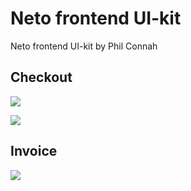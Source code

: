 # Neto frontend UI-kit

Neto frontend UI-kit by Phil Connah

## Checkout

![](https://github.com/philcon93/netofrontend-uikit/blob/master/checkout/d/default.png)

![](https://github.com/philcon93/netofrontend-uikit/blob/master/checkout-a/d/default.png)

## Invoice

![](https://github.com/philcon93/netofrontend-uikit/blob/master/invoice/d/default.png)
